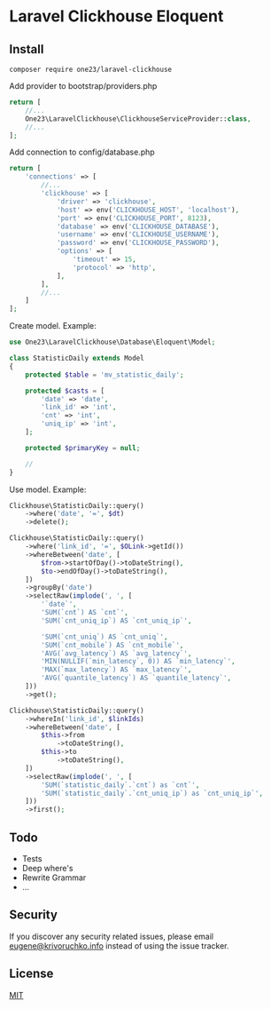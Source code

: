 # Laravel Clickhouse Eloquent

## Install

```shell
composer require one23/laravel-clickhouse
```

Add provider to bootstrap/providers.php

```php
return [
    //...
    One23\LaravelClickhouse\ClickhouseServiceProvider::class,
    //...
];
```

Add connection to config/database.php

```php
return [
    'connections' => [
        //...
        'clickhouse' => [
            'driver' => 'clickhouse',
            'host' => env('CLICKHOUSE_HOST', 'localhost'),
            'port' => env('CLICKHOUSE_PORT', 8123),
            'database' => env('CLICKHOUSE_DATABASE'),
            'username' => env('CLICKHOUSE_USERNAME'),
            'password' => env('CLICKHOUSE_PASSWORD'),
            'options' => [
                'timeout' => 15,
                'protocol' => 'http',
            ],
        ],
        //...
    ]
];
```

Create model. Example:

```php
use One23\LaravelClickhouse\Database\Eloquent\Model;

class StatisticDaily extends Model
{
    protected $table = 'mv_statistic_daily';

    protected $casts = [
        'date' => 'date',
        'link_id' => 'int',
        'cnt' => 'int',
        'uniq_ip' => 'int',
    ];

    protected $primaryKey = null;

    //
}
```

Use model. Example:

```php
Clickhouse\StatisticDaily::query()
    ->where('date', '=', $dt)
    ->delete();

Clickhouse\StatisticDaily::query()
    ->where('link_id', '=', $OLink->getId())
    ->whereBetween('date', [
        $from->startOfDay()->toDateString(),
        $to->endOfDay()->toDateString(),
    ])
    ->groupBy('date')
    ->selectRaw(implode(', ', [
        '`date`',
        'SUM(`cnt`) AS `cnt`',
        'SUM(`cnt_uniq_ip`) AS `cnt_uniq_ip`',

        'SUM(`cnt_uniq`) AS `cnt_uniq`',
        'SUM(`cnt_mobile`) AS `cnt_mobile`',
        'AVG(`avg_latency`) AS `avg_latency`',
        'MIN(NULLIF(`min_latency`, 0)) AS `min_latency`',
        'MAX(`max_latency`) AS `max_latency`',
        'AVG(`quantile_latency`) AS `quantile_latency`',
    ]))
    ->get();

Clickhouse\StatisticDaily::query()
    ->whereIn('link_id', $linkIds)
    ->whereBetween('date', [
        $this->from
            ->toDateString(),
        $this->to
            ->toDateString(),
    ])
    ->selectRaw(implode(', ', [
        'SUM(`statistic_daily`.`cnt`) as `cnt`',
        'SUM(`statistic_daily`.`cnt_uniq_ip`) as `cnt_uniq_ip`',
    ]))
    ->first();
```

## Todo

- Tests
- Deep where's
- Rewrite Grammar
- ...

## Security

If you discover any security related issues, please email eugene@krivoruchko.info instead of using the issue tracker.

## License

[MIT](https://github.com/FlexIDK/language-detection/LICENSE)
